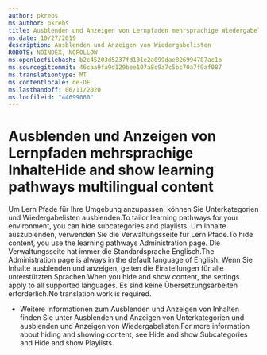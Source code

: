 ```yaml
---
author: pkrebs
ms.author: pkrebs
title: Ausblenden und Anzeigen von Lernpfaden mehrsprachige Wiedergabelisten
ms.date: 10/27/2019
description: Ausblenden und Anzeigen von Wiedergabelisten
ROBOTS: NOINDEX, NOFOLLOW
ms.openlocfilehash: b2c45203d5237fd101e2a099dae826994787ac1b
ms.sourcegitcommit: 46caa9fa9d129bee107a8c9a7c5bc70a7f9af087
ms.translationtype: MT
ms.contentlocale: de-DE
ms.lasthandoff: 06/11/2020
ms.locfileid: "44699060"
---
```

# <a name="hide-and-show-learning-pathways-multilingual-content"></a><span data-ttu-id="fb445-103">Ausblenden und Anzeigen von Lernpfaden mehrsprachige Inhalte</span><span class="sxs-lookup"><span data-stu-id="fb445-103">Hide and show learning pathways multilingual content</span></span> 

<span data-ttu-id="fb445-104">Um Lern Pfade für Ihre Umgebung anzupassen, können Sie Unterkategorien und Wiedergabelisten ausblenden.</span><span class="sxs-lookup"><span data-stu-id="fb445-104">To tailor learning pathways for your environment, you can hide subcategories and playlists.</span></span> <span data-ttu-id="fb445-105">Um Inhalte auszublenden, verwenden Sie die Verwaltungsseite für Lern Pfade.</span><span class="sxs-lookup"><span data-stu-id="fb445-105">To hide content, you use the learning pathways Administration page.</span></span> <span data-ttu-id="fb445-106">Die Verwaltungsseite hat immer die Standardsprache Englisch.</span><span class="sxs-lookup"><span data-stu-id="fb445-106">The Administration page is always in the default language of English.</span></span> <span data-ttu-id="fb445-107">Wenn Sie Inhalte ausblenden und anzeigen, gelten die Einstellungen für alle unterstützten Sprachen.</span><span class="sxs-lookup"><span data-stu-id="fb445-107">When you hide and show content, the settings apply to all supported languages.</span></span> <span data-ttu-id="fb445-108">Es sind keine Übersetzungsarbeiten erforderlich.</span><span class="sxs-lookup"><span data-stu-id="fb445-108">No translation work is required.</span></span> 

- <span data-ttu-id="fb445-109">Weitere Informationen zum Ausblenden und Anzeigen von Inhalten finden Sie unter Ausblenden und Anzeigen von Unterkategorien und ausblenden und Anzeigen von Wiedergabelisten.</span><span class="sxs-lookup"><span data-stu-id="fb445-109">For more information about hiding and showing content, see Hide and show Subcategories and Hide and show Playlists.</span></span> 



